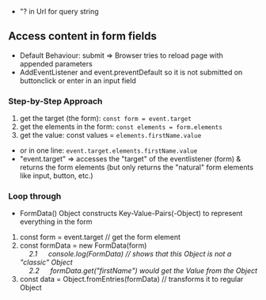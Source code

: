 * "? in Url for query string

## Access content in form fields
* Default Behaviour: submit => Browser tries to reload page with appended parameters 
* AddEventListener and event.preventDefault so it is not submitted on buttonclick or enter in an input field 

### Step-by-Step Approach
1. get the target (the form): `const form = event.target`
2. get the elements in the form: `const elements = form.elements`
3. get the value: const values = `elements.firstName.value`
* or in one line: `event.target.elements.firstName.value`
* "event.target" => accesses the "target" of the eventlistener (form) & returns the form elements (but only returns the "natural" form elements like input, button, etc.)

### Loop through 
* FormData() Object constructs Key-Value-Pairs(-Object) to represent everything in the form
1. const form = event.target // get the form element
2. const formData = new FormData(form)
<br>&emsp; *2.1 &emsp; console.log(FormData) // shows that this Object is not a "classic" Object*
<br>&emsp; *2.2 &emsp; formData.get("firstName") would get the Value from the Object*
3. const data = Object.fromEntries(formData) // transforms it to regular Object
